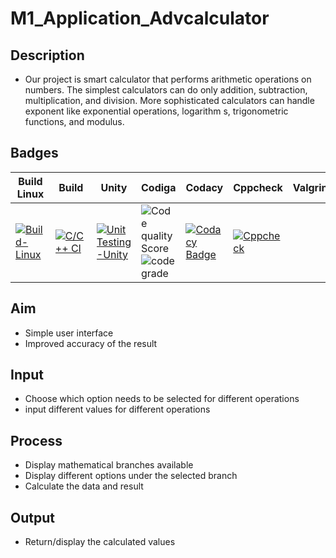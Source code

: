 # M1_Application_Advcalculator
## Description
* Our project is smart calculator that performs arithmetic operations on numbers. The simplest calculators can do only addition, subtraction, multiplication, and division. More sophisticated calculators can handle exponent like exponential operations, logarithm s, trigonometric functions, and modulus.

## Badges
 |Build Linux| Build | Unity | Codiga | Codacy | Cppcheck | Valgrind 
 | --- | --- | --- | --- | --- | --- | ---| 
[![Build-Linux](https://github.com/Coolbuyq/M1_Application_Advcalculator/actions/workflows/Build-Linux.yml/badge.svg)](https://github.com/Coolbuyq/M1_Application_Advcalculator/actions/workflows/Build-Linux.yml)|[![C/C++ CI](https://github.com/Coolbuyq/M1_Application_Advcalculator/actions/workflows/c-cpp.yml/badge.svg)](https://github.com/Coolbuyq/M1_Application_Advcalculator/actions/workflows/c-cpp.yml)|[![Unit Testing -Unity](https://github.com/Coolbuyq/M1_Application_Advcalculator/actions/workflows/Unity.yml/badge.svg)](https://github.com/Coolbuyq/M1_Application_Advcalculator/actions/workflows/Unity.yml)|![Code quality Score](https://api.codiga.io/project/31220/score/svg) ![code grade](https://api.codiga.io/project/31220/status/svg) |[![Codacy Badge](https://app.codacy.com/project/badge/Grade/403c7a7b3823416c92ddc231697d9397)](https://www.codacy.com/gh/Coolbuyq/M1_Application_Advcalculator/dashboard?utm_source=github.com&amp;utm_medium=referral&amp;utm_content=Coolbuyq/M1_Application_Advcalculator&amp;utm_campaign=Badge_Grade)|[![Cppcheck](https://github.com/Coolbuyq/M1_Application_Advcalculator/actions/workflows/Static-check.yml/badge.svg)](https://github.com/Coolbuyq/M1_Application_Advcalculator/actions/workflows/Static-check.yml)|

## Aim
* Simple user interface
* Improved accuracy of the result

## Input
* Choose which option needs to be selected for different operations
* input different values for different operations

## Process
* Display mathematical branches available
* Display different options under the selected branch
* Calculate the data and result

## Output
* Return/display the calculated values
